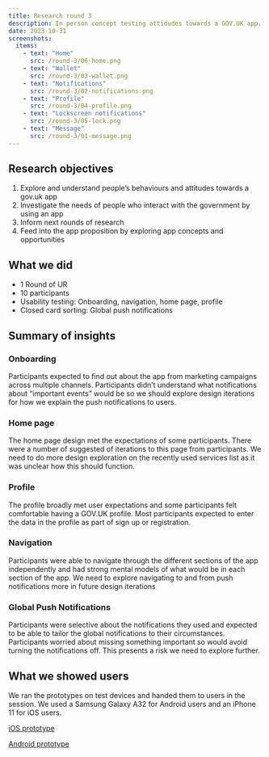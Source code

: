 ```yaml
---
title: Research round 3
description: In person concept testing attidudes towards a GOV.UK app. Including usability testing with a figma protoype on a real device and a card sorting excersise to understand user reactions towards general notifications. 
date: 2023-10-31
screenshots:
  items:
    - text: "Home"
      src: /round-3/06-home.png
    - text: "Wallet"
      src: /round-3/03-wallet.png
    - text: "Notifications"
      src: /round-3/02-notifications.png
    - text: "Profile"
      src: /round-3/04-profile.png
    - text: "Lockscreen notifications"
      src: /round-3/05-lock.png
    - text: "Message"
      src: /round-3/01-message.png
---
```

## Research objectives

1. Explore and understand people’s behaviours and attitudes towards a gov.uk app
2. Investigate the needs of people who interact with the government by using an app
3. Inform next rounds of research
4. Feed into the app proposition by exploring app concepts and opportunities

## What we did
- 1 Round of UR 
- 10 participants
- Usability testing: Onboarding, navigation, home page, profile
- Closed card sorting: Global push notifications

## Summary of insights

### Onboarding

Participants expected to find out about the app from marketing campaigns across multiple channels. Participants didn’t understand what notifications about “important events” would be so we should explore design iterations for how we explain the push notifications to users. 

### Home page

The home page design met the expectations of some participants. There were a number of suggested of iterations to this page from participants. We need to do more design exploration on the recently used services list as it was unclear how this should function.

### Profile

The profile broadly met user expectations and some participants felt comfortable having a GOV.UK profile. Most participants expected to enter the data in the profile as part of sign up or registration.

### Navigation

Participants were able to navigate through the different sections of the app independently and had strong mental models of what would be in each section of the app. We need to explore navigating to and from push notifications more in future design iterations


### Global Push Notifications 

Participants were selective about the notifications they used and expected to be able to tailor the global notifications to their circumstances. Participants worried about missing something important so would avoid turning the notifications off. This presents a risk we need to explore further.


## What we showed users

We ran the prototypes on test devices and handed them to users in the session. We used a Samsung Galaxy A32 for Android users and an iPhone 11 for iOS users.

[iOS prototype](https://www.figma.com/proto/r9wcC8uh5LEaBhSDqv8EBn/GOV.UK-App---R3-iOS?type=design&node-id=1-7865&t=RKx9yzyuUZcabUwF-0&scaling=min-zoom&page-id=0%3A1&starting-point-node-id=1%3A7865&show-proto-sidebar=1)

[Android prototype](https://www.figma.com/proto/09a4TU8ZszV8lgZPyKFDTC/GOV.UK-App---R3-Android?type=design&node-id=6-17003&t=g7z7tlXVDXukKT1X-0&scaling=scale-down&page-id=0%3A1&starting-point-node-id=6%3A17003&show-proto-sidebar=1)
